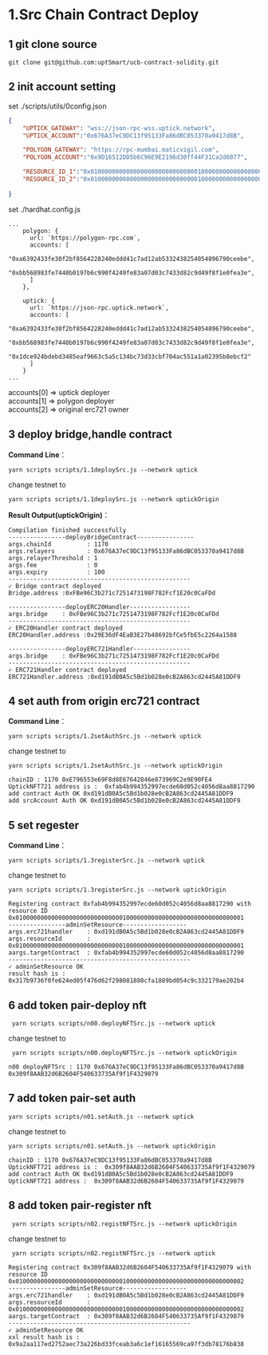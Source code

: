 # 1.Src Chain Contract Deploy

## 1 git clone source
```script
git clone git@github.com:uptSmart/ucb-contract-solidity.git
```
## 2 init account setting
set ./scripts/utils/0config.json

```json
{
    "UPTICK_GATEWAY": "wss://json-rpc-wss.uptick.network",
    "UPTICK_ACCOUNT":"0x676A37eC9DC13f95133Fa86dBC053370a9417d8B",

    "POLYGON_GATEWAY": "https://rpc-mumbai.maticvigil.com",
    "POLYGON_ACCOUNT":"0x9D16512DD5b6C96E9E2196d30ff44F31Ca2d6077",

    "RESOURCE_ID_1":"0x0100000000000000000000000000001000000000000000000000000000000001",
    "RESOURCE_ID_2":"0x0100000000000000000000000000001000000000000000000000000000000002"
    
}
```

set ./hardhat.config.js

```output
...
    polygon: {
      url: `https://polygon-rpc.com`,
      accounts: [
        "0xa6392433fe30f2bf8564228240eddd41c7ad12ab5332438254054896790ceebe",
        "0xbb568983fe7440b0197b6c990f4249fe83a07d03c7433d82c9d49f8f1e0fea3e",
      ]
    },

    uptick: {
      url: `https://json-rpc.uptick.network`,
      accounts: [
        "0xa6392433fe30f2bf8564228240eddd41c7ad12ab5332438254054896790ceebe",
        "0xbb568983fe7440b0197b6c990f4249fe83a07d03c7433d82c9d49f8f1e0fea3e",
        "0x1dce924bdebd3485eaf9663c5a5c134bc73d33cbf704ac551a1a02395b8ebcf2"
      ]
    }
...
```
accounts[0] => uptick   deployer \
accounts[1] => polygon  deployer \
accounts[2] => original erc721 owner

## 3 deploy bridge,handle contract

**Command Line**：
```script
yarn scripts scripts/1.1deploySrc.js --network uptick
```

change testnet to 
```output
yarn scripts scripts/1.1deploySrc.js --network uptickOrigin
```

**Result Output(uptickOrigin)**：
```output
Compilation finished successfully
----------------deployBridgeContract----------------
args.chainId          : 1170
args.relayers         : 0x676A37eC9DC13f95133Fa86dBC053370a9417d8B
args.relayerThreshold : 1
args.fee              : 0
args.expiry           : 100
---------------------------------------------------
✓ Bridge contract deployed
Bridge.address :0xFBe96C3b271c7251473198F782Fcf1E20c0CaFDd

----------------deployERC20Handler-----------------
args.bridge    : 0xFBe96C3b271c7251473198F782Fcf1E20c0CaFDd
---------------------------------------------------
✓ ERC20Handler contract deployed
ERC20Handler.address :0x29E36dF4EaB3E27b48692bfCe5fbE5c2264a1588

----------------deployERC721Handler----------------
args.bridge    : 0xFBe96C3b271c7251473198F782Fcf1E20c0CaFDd
---------------------------------------------------
✓ ERC721Handler contract deployed
ERC721Handler.address :0xd191dB0A5c5Bd1b028e0cB2A863cd2445A81DDF9
```

## 4 set auth from origin erc721 contract

**Command Line**：
```script
yarn scripts scripts/1.2setAuthSrc.js --network uptick
```

change testnet to 
```script
yarn scripts scripts/1.2setAuthSrc.js --network uptickOrigin
```

```output
chainID : 1170 0xE796553e69F8d8E67642846e873969C2e9E90FE4
UptickNFT721 address is :  0xfab4b994352997ecde60d052c4056d8aa8817290
add contract Auth OK 0xd191dB0A5c5Bd1b028e0cB2A863cd2445A81DDF9
add srcAccount Auth OK 0xd191dB0A5c5Bd1b028e0cB2A863cd2445A81DDF9
```

## 5 set regester 

**Command Line**：
```script
yarn scripts scripts/1.3registerSrc.js --network uptick
```

change testnet to 
```script
yarn scripts scripts/1.3registerSrc.js --network uptickOrigin
```

```output
Registering contract 0xfab4b994352997ecde60d052c4056d8aa8817290 with resource ID 0x0100000000000000000000000000001000000000000000000000000000000001
----------------adminSetResource------------------
args.erc721handler    : 0xd191dB0A5c5Bd1b028e0cB2A863cd2445A81DDF9
args.resourceId       : 0x0100000000000000000000000000001000000000000000000000000000000001
aargs.targetContract  : 0xfab4b994352997ecde60d052c4056d8aa8817290
---------------------------------------------------
✓ adminSetResource OK
result hash is :  0x317b9736f0fe624ed05f476d62f298081880cfa1889bd054c9c332179ae202b4
```

## 6 add token pair-deploy nft
```script
 yarn scripts scripts/n00.deployNFTSrc.js --network uptick
```

change testnet to 
```script
 yarn scripts scripts/n00.deployNFTSrc.js --network uptickOrigin
```

```output
n00 deployNFTSrc : 1170 0x676A37eC9DC13f95133Fa86dBC053370a9417d8B 0x309f8AAB32d6B2604F540633735Af9f1F4329079
```

## 7 add token pair-set auth
```script
yarn scripts scripts/n01.setAuth.js --network uptick
```

change testnet to 
```script
yarn scripts scripts/n01.setAuth.js --network uptickOrigin
```

```output
chainID : 1170 0x676A37eC9DC13f95133Fa86dBC053370a9417d8B
UptickNFT721 address is :  0x309f8AAB32d6B2604F540633735Af9f1F4329079
add contract Auth OK 0xd191dB0A5c5Bd1b028e0cB2A863cd2445A81DDF9
UptickNFT721 address :  0x309f8AAB32d6B2604F540633735Af9f1F4329079
```

## 8 add token pair-register nft
```script
 yarn scripts scripts/n02.registNFTSrc.js --network uptickOrigin
```

change testnet to 
```script
 yarn scripts scripts/n02.registNFTSrc.js --network uptick
```

```output
Registering contract 0x309f8AAB32d6B2604F540633735Af9f1F4329079 with resource ID 0x0100000000000000000000000000001000000000000000000000000000000002
----------------adminSetResource------------------
args.erc721handler    : 0xd191dB0A5c5Bd1b028e0cB2A863cd2445A81DDF9
args.resourceId       : 0x0100000000000000000000000000001000000000000000000000000000000002
aargs.targetContract  : 0x309f8AAB32d6B2604F540633735Af9f1F4329079
---------------------------------------------------
✓ adminSetResource OK
xxl result hash is :  0x9a2aa117ed2752aec73a226bd33fceab3a6c1ef16165569ca97f3db78176b838
```